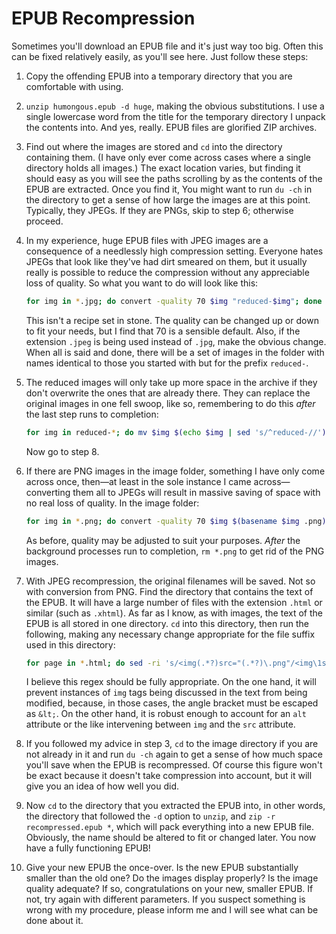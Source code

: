 # EPUB Recompression

Sometimes you'll download an EPUB file and it's just way too big. Often this
can be fixed relatively easily, as you'll see here. Just follow these steps:

1. Copy the offending EPUB into a temporary directory that you are comfortable
with using.

2. `unzip humongous.epub -d huge`, making the obvious substitutions. I
use a single lowercase word from the title for the temporary directory I
unpack the contents into. And yes, really. EPUB files are glorified ZIP
archives.

3. Find out where the images are stored and `cd` into the directory containing
them. (I have only ever come across cases where a single directory holds all
images.) The exact location varies, but finding it should easy as you will see
the paths scrolling by as the contents of the EPUB are extracted. Once you find
it, You might want to run `du -ch` in the directory to get a sense of how large
the images are at this point. Typically, they JPEGs. If they are PNGs, skip to
step 6; otherwise proceed.

4. In my experience, huge EPUB files with JPEG images are a consequence of a
needlessly high compression setting. Everyone hates JPEGs that look like
they've had dirt smeared on them, but it usually really is possible to reduce
the compression without any appreciable loss of quality. So what you want to
do will look like this:

    ```bash
    for img in *.jpg; do convert -quality 70 $img "reduced-$img"; done &
    ```

    This isn't a recipe set in stone. The quality can be changed up or down to
    fit your needs, but I find that 70 is a sensible default. Also, if the
    extension `.jpeg` is being used instead of `.jpg`, make the obvious change.
    When all is said and done, there will be a set of images in the folder
    with names identical to those you started with but for the prefix
    `reduced-`.

5. The reduced images will only take up more space in the archive if they don't
overwrite the ones that are already there. They can replace the original images
in one fell swoop, like so, remembering to do this *after* the last step
runs to completion:

    ```bash
    for img in reduced-*; do mv $img $(echo $img | sed 's/^reduced-//'); done
    ```

    Now go to step 8.

6. If there are PNG images in the image folder, something I have only come
across once, then—at least in the sole instance I came across—converting them
all to JPEGs will result in massive saving of space with no real loss of
quality. In the image folder:

    ```bash
    for img in *.png; do convert -quality 70 $img $(basename $img .png).jpg; done &
    ```

    As before, quality may be adjusted to suit your purposes. *After* the
    background processes run to completion, `rm *.png` to get rid of the PNG
    images.

7. With JPEG recompression, the original filenames will be saved. Not so with
conversion from PNG. Find the directory that contains the text of the EPUB. It
will have a large number of files with the extension `.html` or similar (such
as `.xhtml`). As far as I know, as with images, the text of the EPUB is all
stored in one directory. `cd` into this directory, then run the following,
making any necessary change appropriate for the file suffix used in this
directory:

    ```bash
    for page in *.html; do sed -ri 's/<img(.*?)src="(.*?)\.png"/<img\1src="\2\.jpg"/g' $page; done
    ```

    I believe this regex should be fully appropriate. On the one hand, it will
    prevent instances of `img` tags being discussed in the text from being
    modified, because, in those cases, the angle bracket must be escaped as
    `&lt;`. On the other hand, it is robust enough to account for an `alt`
    attribute or the like intervening between `img` and the `src` attribute.

8. If you followed my advice in step 3, `cd` to the image directory if you are
not already in it and run `du -ch` again to get a sense of how much space
you'll save when the EPUB is recompressed. Of course this figure won't be exact
because it doesn't take compression into account, but it will give you an idea
of how well you did.

9. Now `cd` to the directory that you extracted the EPUB into, in other words,
the directory that followed the `-d` option to `unzip`, and `zip -r
recompressed.epub *`, which will pack everything into a new EPUB file.
Obviously, the name should be altered to fit or changed later. You now have
a fully functioning EPUB!

10. Give your new EPUB the once-over. Is the new EPUB substantially smaller
than the old one? Do the images display properly? Is the image quality
adequate? If so, congratulations on your new, smaller EPUB. If not, try again
with different parameters. If you suspect something is wrong with my procedure,
please inform me and I will see what can be done about it.
